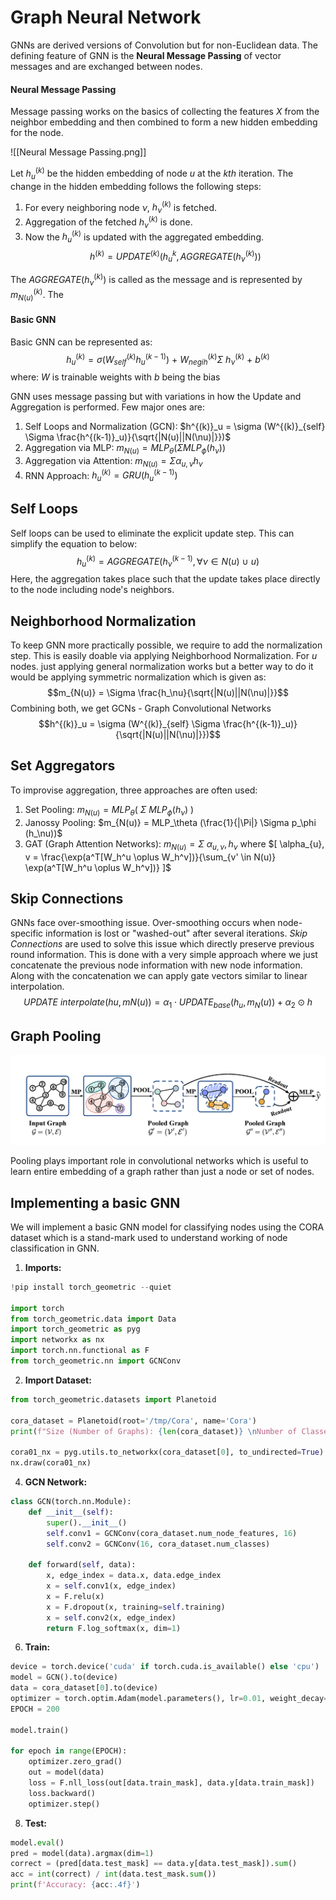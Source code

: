 # Graph Neural Network

GNNs are derived versions of Convolution but for non-Euclidean data. The defining feature of GNN is the **Neural Message Passing** of vector messages and are exchanged between nodes. 

#### Neural Message Passing
Message passing works on the basics of collecting the features *X* from the neighbor embedding and then combined to form a new hidden embedding for the node. 

![[Neural Message Passing.png]]

Let $h^{(k)}_u$ be the hidden embedding of node $u$ at the $kth$ iteration.  The change in the hidden embedding follows the following steps:
1. For every neighboring node $\nu$, $h^{(k)}_\nu$ is fetched. 
2. Aggregation of the fetched $h^{(k)}_\nu$ is done.
3. Now the $h^{(k)}_u$ is updated with the aggregated embedding.
$$h^{(k)} = UPDATE^{(k)} (h^{k}_u, AGGREGATE(h^{(k)}_\nu))$$

The $AGGREGATE(h^{(k)}_\nu)$ is called as the message and is represented by $m^{(k)}_{N(u)}$.  The 

#### Basic GNN
Basic GNN can be represented as: $$h^{(k)}_u = \sigma (W^{(k)}_{self} h^{(k-1)}_u) \ + \ W^{(k)}_{negih} \Sigma \ h^{(k)}_\nu \ + \ b^{(k)}$$
where: $W$ is trainable weights with $b$ being the bias

GNN uses message passing but with variations in how the Update and Aggregation is performed. Few major ones are:
1. Self Loops and Normalization (GCN): $h^{(k)}_u = \sigma (W^{(k)}_{self} \Sigma \frac{h^{(k-1)}_u)}{\sqrt{|N(u)||N(\nu)|}})$
2. Aggregation via MLP: $m_{N(u)} = MLP_\theta(\Sigma MLP_\phi (h_\nu))$
3. Aggregation via Attention: $m_{N(u)} = \Sigma \alpha_{u,\nu}h_\nu$
4. RNN Approach: $h^{(k)}_u = GRU(h^(k-1)_u)$

## Self Loops
Self loops can be used to eliminate the explicit update step.  This can simplify the equation to below: $$h^{(k)}_u = AGGREGATE({h^{(k-1)}_\nu, \forall \nu \in N(u) \ \cup \ {u}})$$
Here, the aggregation takes place such that the update takes place directly to the node including node's neighbors.

## Neighborhood Normalization
To keep GNN more practically possible, we require to add the normalization step. This is easily doable via applying Neighborhood Normalization. For $u$ nodes. just applying general normalization works but a better way to do it would be applying symmetric normalization which is given as: $$m_{N(u)} = \Sigma \frac{h_\nu}{\sqrt{|N(u)||N(\nu)|}}$$
Combining both, we get GCNs - Graph Convolutional Networks $$h^{(k)}_u = \sigma (W^{(k)}_{self} \Sigma \frac{h^{(k-1)}_u)}{\sqrt{|N(u)||N(\nu)|}})$$
## Set Aggregators
To improvise aggregation, three approaches are often used:
1. Set Pooling: $m_{N(u)} = MLP_\theta (\ \Sigma \ MLP_\phi (h_\nu) \ )$
2. Janossy Pooling: $m_{N(u)} = MLP_\theta (\frac{1}{|\Pi|} \Sigma p_\phi (h_\nu))$
3. GAT (Graph Attention Networks): $m_{N(u)} = \Sigma \ \alpha_{u,\nu}, h_\nu$ where  $[ \alpha_{u}, v = \frac{\exp(a^T[W_h^u \oplus W_h^v])}{\sum_{v' \in N(u)} \exp(a^T[W_h^u \oplus W_h^v])} ]$

## Skip Connections
GNNs face over-smoothing issue. Over-smoothing occurs when node-specific information is lost or "washed-out" after several iterations. *Skip Connections* are used to solve this issue which directly preserve previous round information. This is done with a very simple approach where we just concatenate the previous node information with new node information. Along with the concatenation we can apply gate vectors similar to linear interpolation. $$UPDATE \ interpolate(hu,mN(u)) = \alpha _ {1} \cdot UPDATE_ {base} (h_ {u} , m_ {N} (u)) + \alpha _ {2} \odot h$$
## Graph Pooling

![Graph pooling.png](./Images/Graph_pooling.png)

Pooling plays important role in convolutional networks which is useful to learn entire embedding of a graph rather than just a node or set of nodes. 

## Implementing a basic GNN
We will implement a basic GNN model for classifying nodes using the CORA dataset which is a stand-mark used to understand working of node classification in GNN.

1. **Imports:**
```python
!pip install torch_geometric --quiet

import torch
from torch_geometric.data import Data
import torch_geometric as pyg
import networkx as nx
import torch.nn.functional as F
from torch_geometric.nn import GCNConv
```

2. **Import Dataset:**
```python
from torch_geometric.datasets import Planetoid

cora_dataset = Planetoid(root='/tmp/Cora', name='Cora')
print(f"Size (Number of Graphs): {len(cora_dataset)} \nNumber of Classes: {cora_dataset.num_classes} \nNode Features: {cora_dataset.num_node_features}")

cora01_nx = pyg.utils.to_networkx(cora_dataset[0], to_undirected=True)
nx.draw(cora01_nx)
```

4. **GCN Network:**
```python
class GCN(torch.nn.Module):
    def __init__(self):
        super().__init__()
        self.conv1 = GCNConv(cora_dataset.num_node_features, 16)
        self.conv2 = GCNConv(16, cora_dataset.num_classes)

    def forward(self, data):
        x, edge_index = data.x, data.edge_index
        x = self.conv1(x, edge_index)
        x = F.relu(x)
        x = F.dropout(x, training=self.training)
        x = self.conv2(x, edge_index)
        return F.log_softmax(x, dim=1)
```

6. **Train:**
```python
device = torch.device('cuda' if torch.cuda.is_available() else 'cpu')
model = GCN().to(device)
data = cora_dataset[0].to(device)
optimizer = torch.optim.Adam(model.parameters(), lr=0.01, weight_decay=5e-4)
EPOCH = 200

model.train()

for epoch in range(EPOCH):
    optimizer.zero_grad()
    out = model(data)
    loss = F.nll_loss(out[data.train_mask], data.y[data.train_mask])
    loss.backward()
    optimizer.step()
```

8. **Test:**
```python
model.eval()
pred = model(data).argmax(dim=1)
correct = (pred[data.test_mask] == data.y[data.test_mask]).sum()
acc = int(correct) / int(data.test_mask.sum())
print(f'Accuracy: {acc:.4f}')
```
